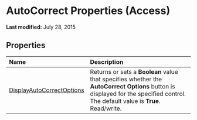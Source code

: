 
# AutoCorrect Properties (Access)

 **Last modified:** July 28, 2015


## Properties



|**Name**|**Description**|
|:-----|:-----|
| [DisplayAutoCorrectOptions](47cee9cd-a920-f439-9e0a-10cade1b54e0.md)|Returns or sets a  **Boolean** value that specifies whether the **AutoCorrect Options** button is displayed for the specified control. The default value is **True**. Read/write.|
